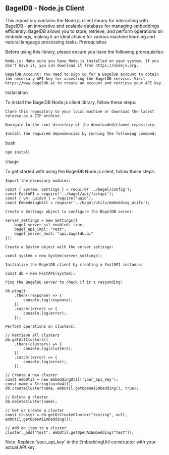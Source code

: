 ## BagelDB - Node.js Client

This repository contains the Node.js client library for interacting with BagelDB - an innovative and scalable database for managing embeddings efficiently. BagelDB allows you to store, retrieve, and perform operations on embeddings, making it an ideal choice for various machine learning and natural language processing tasks.
Prerequisites

Before using this library, please ensure you have the following prerequisites:

    Node.js: Make sure you have Node.js installed on your system. If you don't have it, you can download it from https://nodejs.org.

    BagelDB Account: You need to sign up for a BagelDB account to obtain the necessary API key for accessing the BagelDB service. Visit https://www.bageldb.ai to create an account and retrieve your API key.

Installation

To install the BagelDB Node.js client library, follow these steps:

    Clone this repository to your local machine or download the latest release as a ZIP archive.

    Navigate to the root directory of the downloaded/cloned repository.

    Install the required dependencies by running the following command:

bash

```
npm install
```

Usage

To get started with using the BagelDB Node.js client, follow these steps:

    Import the necessary modules:

```
const { System, Settings } = require('../bagel/config');
const FastAPI = require('../bagel/api/fastapi');
const { v4: uuidv4 } = require('uuid');
const EmbeddingUtil = require('../bagel/utils/embedding_utils');
```

    Create a Settings object to configure the BagelDB server:

```
server_settings = new Settings({
    bagel_server_ssl_enabled: true,
    bagel_api_impl: "rest",
    bagel_server_host: "api.bageldb.ai"
});
```

    Create a System object with the server settings:

```
const system = new System(server_settings);
```

    Initialize the BagelDB client by creating a FastAPI instance:

```
const db = new FastAPI(system);
```

    Ping the BagelDB server to check if it's responding:

```
db.ping()
    .then((response) => {
        console.log(response);
    })
    .catch((error) => {
        console.log(error);
    });
```

    Perform operations on clusters:

```
// Retrieve all clusters
db.getAllClusters()
    .then((clusters) => {
        console.log(clusters);
    })
    .catch((error) => {
        console.log(error);
    });

// Create a new cluster
const embUtil = new EmbeddingUtil('your_api_key');
const name = String(uuidv4());
db.createCluster(name, embUtil.getOpenAIEmbedding(), true);

// Delete a cluster
db.deleteCluster(name);

// Get or create a cluster
const cluster = db.getOrCreateCluster("testing", null, embUtil.getOpenAIEmbedding());

// Add an item to a cluster
cluster._add("test", embUtil.getOpenAIEmbedding("test"));
```

Note: Replace 'your_api_key' in the EmbeddingUtil constructor with your actual API key.
